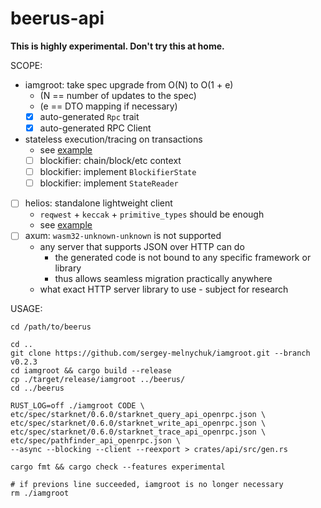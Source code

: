 beerus-api
==========

**This is highly experimental. Don't try this at home.**

SCOPE:

- iamgroot: take spec upgrade from O(N) to O(1 + e)
  - (N == number of updates to the spec)
  - (e == DTO mapping if necessary)
  - [X] auto-generated `Rpc` trait
  - [X] auto-generated RPC Client
- stateless execution/tracing on transactions
  - see [example](https://github.com/sergey-melnychuk/beerthem/blob/main/examples/exec.rs)
  - [ ] blockifier: chain/block/etc context
  - [ ] blockifier: implement `BlockifierState`
  - [ ] blockifier: implement `StateReader`
- [ ] helios: standalone lightweight client
  - `reqwest` + `keccak` + `primitive_types` should be enough
  - see [example](https://github.com/eqlabs/pathfinder/blob/v0.11.0/crates/ethereum/src/lib.rs#L108)
- [ ] axum: `wasm32-unknown-unknown` is not supported
  - any server that supports JSON over HTTP can do
    - the generated code is not bound to any specific framework or library
    - thus allows seamless migration practically anywhere
  - what exact HTTP server library to use - subject for research


USAGE:

```
cd /path/to/beerus

cd ..
git clone https://github.com/sergey-melnychuk/iamgroot.git --branch v0.2.3
cd iamgroot && cargo build --release
cp ./target/release/iamgroot ../beerus/
cd ../beerus

RUST_LOG=off ./iamgroot CODE \
etc/spec/starknet/0.6.0/starknet_query_api_openrpc.json \
etc/spec/starknet/0.6.0/starknet_write_api_openrpc.json \
etc/spec/starknet/0.6.0/starknet_trace_api_openrpc.json \
etc/spec/pathfinder_api_openrpc.json \
--async --blocking --client --reexport > crates/api/src/gen.rs

cargo fmt && cargo check --features experimental

# if previons line succeeded, iamgroot is no longer necessary
rm ./iamgroot
```
